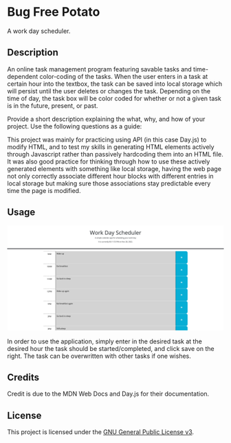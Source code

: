# Bug Free Potato
A work day scheduler.

## Description

An online task management program featuring savable tasks and time-dependent color-coding of the tasks. When the user enters in a task at certain hour into the textbox, the task can be saved into local storage which will persist until the user deletes or changes the task. Depending on the time of day, the task box will be color coded for whether or not a given task is in the future, present, or past.

Provide a short description explaining the what, why, and how of your project. Use the following questions as a guide:

This project was mainly for practicing using API (in this case Day.js) to modify HTML, and to test my skills in generating HTML elements actively through Javascript rather than passively hardcoding them into an HTML file. It was also good practice for thinking through how to use these actively generated elements with something like local storage, having the web page not only correctly associate different hour blocks with different entries in local storage but making sure those associations stay predictable every time the page is modified.

## Usage

![Screenshot of the application.](./assets/img/workdayscreenshot.png)

In order to use the application, simply enter in the desired task at the desired hour the task should be started/completed, and click save on the right. The task can be overwritten with other tasks if one wishes.

## Credits

Credit is due to the MDN Web Docs and Day.js for their documentation.

## License

This project is licensed under the [GNU General Public License v3](https://www.gnu.org/licenses/gpl-3.0.html).
